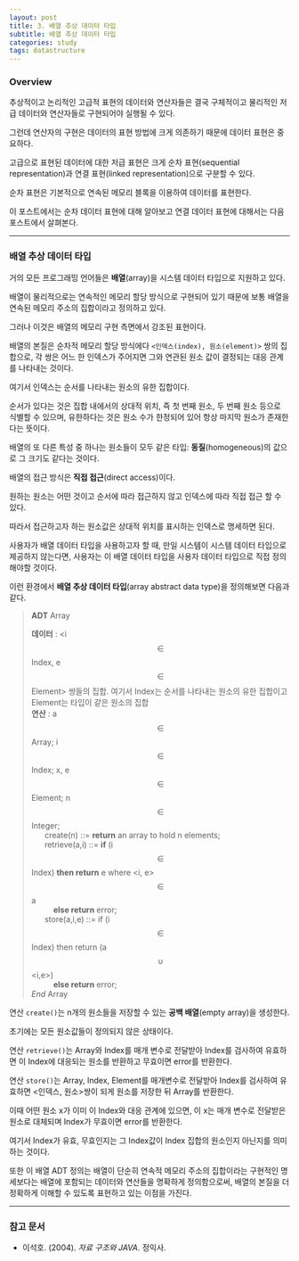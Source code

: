 ```yaml
---
layout: post
title: 3. 배열 추상 데이터 타입
subtitle: 배열 추상 데이터 타입
categories: study
tags: datastructure
---
```


### Overview

추상적이고 논리적인 고급적 표현의 데이터와 연산자들은 결국 구체적이고 물리적인 저급 데이터와 연산자들로 구현되어야 실행될 수 있다.

그런데 연산자의 구현은 데이터의 표현 방법에 크게 의존하기 때문에 데이터 표현은 중요하다.

고급으로 표현된 데이터에 대한 저급 표현은 크게 순차 표현(sequential representation)과 연결 표현(linked representation)으로 구분할 수 있다.

순차 표현은 기본적으로 연속된 메모리 블록을 이용하여 데이터를 표현한다.

이 포스트에서는 순차 데이터 표현에 대해 알아보고 연결 데이터 표현에 대해서는 다음 포스트에서 살펴본다.

***

### 배열 추상 데이터 타입

거의 모든 프로그래밍 언어들은 **배열**(array)을 시스템 데이터 타입으로 지원하고 있다.

배열이 물리적으로는 연속적인 메모리 할당 방식으로 구현되어 있기 때문에 보통 배열을 연속된 메모리 주소의 집합이라고 정의하고 있다.

그러나 이것은 배열의 메모리 구현 측면에서 강조된 표현이다.

배열의 본질은 순차적 메모리 할당 방식에다 `<인덱스(index), 원소(element)>` 쌍의 집합으로, 각 쌍은 어느 한 인덱스가 주어지면 그와 연관된 원소 값이 결정되는 대응 관계를 나타내는 것이다.

여기서 인덱스는 순서를 나타내는 원소의 유한 집합이다.

순서가 있다는 것은 집합 내에서의 상대적 위치, 즉 첫 번째 원소, 두 번째 원소 등으로 식별할 수 있으며, 유한하다는 것은 원소 수가 한정되어 있어 항상 마지막 원소가 존재한다는 뜻이다.

배열의 또 다른 특성 중 하나는 원소들이 모두 같은 타입: **동질**(homogeneous)의 값으로 그 크기도 같다는 것이다.


배열의 접근 방식은 **직접 접근**(direct access)이다.

원하는 원소는 어떤 것이고 순서에 따라 접근하지 않고 인덱스에 따라 직접 접근 할 수 있다.

따라서 접근하고자 하는 원소값은 상대적 위치를 표시하는 인덱스로 명세하면 된다.

사용자가 배열 데이터 타입을 사용하고자 할 때, 만일 시스템이 시스템 데이터 타입으로 제공하지 않는다면, 사용자는 이 배열 데이터 타입을 사용자 데이터 타입으로 직접 정의해야할 것이다.

이런 환경에서 **배열 추상 데이터 타입**(array abstract data type)을 정의해보면 다음과 같다.

> **ADT** Array
>
> **데이터** : &lt;i$$\in$$Index, e$$\in$$Element&gt; 쌍들의 집합. 여기서 Index는 순서를 나타내는 원소의 유한 집합이고 Element는 타입이 같은 원소의 집합  
> **연산** : a$$\in$$Array; i$$\in$$Index; x, e$$\in$$Element; n$$\in$$Integer;  
> &nbsp;&nbsp;&nbsp;&nbsp;&nbsp;&nbsp;create(n) ::= **return** an array to hold n elements;  
> &nbsp;&nbsp;&nbsp;&nbsp;&nbsp;&nbsp;retrieve(a,i) ::= **if** (i$$\in$$Index) **then return** e where &lt;i, e&gt;$$\in$$a  
> &nbsp;&nbsp;&nbsp;&nbsp;&nbsp;&nbsp;&nbsp;&nbsp;&nbsp;&nbsp;**else return** error;  
> &nbsp;&nbsp;&nbsp;&nbsp;&nbsp;&nbsp;store(a,i,e) ::= if (i$$\in$$Index) then return (a$$\cup$$&lt;i,e&gt;)  
> &nbsp;&nbsp;&nbsp;&nbsp;&nbsp;&nbsp;&nbsp;&nbsp;&nbsp;&nbsp;**else return** error;  
> *End* Array

연산 `create()`는 n개의 원소들을 저장할 수 있는 **공백 배열**(empty array)을 생성한다.

초기에는 모든 원소값들이 정의되지 않은 상태이다.

연산 `retrieve()`는 Array와 Index를 매개 변수로 전달받아 Index를 검사하여 유효하면 이 Index에 대응되는 원소를 반환하고 무효이면 error를 반환한다.

연산 `store()`는 Array, Index, Element를 매개변수로 전달받아 Index를 검사하여 유효하면 &lt;인덱스, 원소&gt;쌍이 되게 원소를 저장한 뒤 Array를 반환한다.

이때 어떤 원소 x가 이미 이 Index와 대응 관계에 있으면, 이 x는 매개 변수로 전달받은 원소로 대체되며 Index가 무효이면 error를 반환한다.

여기서 Index가 유효, 무효인지는 그 Index값이 Index 집합의 원소인지 아닌지를 의미하는 것이다.

또한 이 배열 ADT 정의는 배열이 단순히 연속적 메모리 주소의 집합이라는 구현적인 명세보다는 배열에 포함되는 데이터와 연산들을 명확하게 정의함으로써, 배열의 본질을 더 정확하게 이해할 수 있도록 표현하고 있는 이점을 가진다.

***

### 참고 문서
- 이석호. (2004). *자료 구조와 JAVA*. 정익사.
